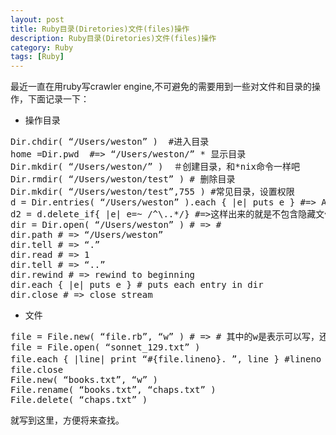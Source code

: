 ```yaml
---
layout: post
title: Ruby目录(Diretories)文件(files)操作
description: Ruby目录(Diretories)文件(files)操作
category: Ruby
tags: [Ruby]
---
```

最近一直在用ruby写crawler engine,不可避免的需要用到一些对文件和目录的操作，下面记录一下：

 - 操作目录
<pre>
Dir.chdir( “/Users/weston” )  #进入目录
home =Dir.pwd  #=> “/Users/weston/” * 显示目录
Dir.mkdir( “/Users/weston/” )  ＃创建目录，和*nix命令一样吧
Dir.rmdir( “/Users/weston/test” ) # 删除目录
Dir.mkdir( “/Users/weston/test”,755 ) #常见目录，设置权限
d = Dir.entries( “/Users/weston” ).each { |e| puts e } #=> Array
d2 = d.delete_if{ |e| e=~ /^\..*/} #=>这样出来的就是不包含隐藏文件了
dir = Dir.open( “/Users/weston” ) # => #<Dir:0x1cd784>
dir.path # => “/Users/weston”
dir.tell # => “.”
dir.read # => 1
dir.tell # => “..”
dir.rewind # => rewind to beginning
dir.each { |e| puts e } # puts each entry in dir
dir.close # => close stream
</pre>

 - 文件
<pre>
file = File.new( “file.rb”, “w” ) # => #<File:file.rb> 其中的w是表示可以写，还有很多模式：r, r+, w, w+, a, a+,b
file = File.open( “sonnet_129.txt” )
file.each { |line| print “#{file.lineno}. ”, line } #lineno 是行号
file.close
File.new( “books.txt”, “w” )
File.rename( “books.txt”, “chaps.txt” )
File.delete( “chaps.txt” )
</pre>

 就写到这里，方便将来查找。
